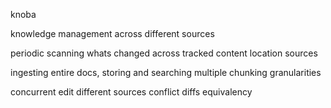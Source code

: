 knoba

knowledge management across different sources

periodic scanning whats changed across tracked content location sources

ingesting entire docs, storing and searching multiple chunking granularities

concurrent edit different sources conflict diffs equivalency

